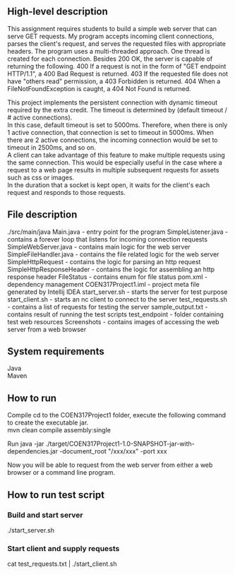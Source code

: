 ## High-level description 
This assignment requires students to build a simple web server that can serve GET requests.
My program accepts incoming client connections, parses the client's request, and serves the requested files with appropriate headers.
The program uses a multi-threaded approach. One thread is created for each connection.
Besides 200 OK, the server is capable of returning the following.
400
If a request is not in the form of "GET endpoint HTTP/1.1", a 400 Bad Request is returned.
403
If the requested file does not have "others read" permission, a 403 Forbidden is returned.
404
When a FileNotFoundException is caught, a 404 Not Found is returned.

This project implements the persistent connection with dynamic timeout required by the extra credit.
The timeout is determined by (default timeout / # active connections).   
In this case, default timeout is set to 5000ms. Therefore, when there is only 1 active connection, that connection is set to timeout in 5000ms. When there are 2 active connections, the incoming connection would be set to timeout in 2500ms, and so on.  
A client can take advantage of this feature to make multiple requests using the same connection. This would be especially useful in the case where a request to a web page results in multiple subsequent requests for assets such as css or images.  
In the duration that a socket is kept open, it waits for the client's each request and responds to those requests.

## File description 
./src/main/java
    Main.java - entry point for the program
    SimpleListener.java - contains a forever loop that listens for incoming connection requests
    SimpleWebServer.java - contains main logic for the web server
    SimpleFileHandler.java - contains the file related logic for the web server
    SimpleHttpRequest - contains the logic for parsing an http request
    SimpleHttpResponseHeader - contains the logic for assembling an http response header
    FileStatus - contains enum for file status
pom.xml - dependency management
COEN317Project1.iml - project meta file generated by Intellij IDEA
start_server.sh - starts the server for test purpose
start_client.sh - starts an nc client to connect to the server
test_requests.sh - contains a list of requests for testing the server
sample_output.txt - contains result of running the test scripts
test_endpoint - folder containing test web resources
Screenshots - contains images of accessing the web server from a web browser

## System requirements 
Java  
Maven 

## How to run 
Compile
cd to the COEN317Project1 folder, execute the following command to create the executable jar.  
mvn clean compile assembly:single

Run
java -jar ./target/COEN317Project1-1.0-SNAPSHOT-jar-with-dependencies.jar -document_root "/xxx/xxx" -port
xxx

Now you will be able to request from the web server from either a web browser or a command line program. 

## How to run test script 
### Build and start server 
./start_server.sh 

### Start client and supply requests 
cat test_requests.txt | ./start_client.sh